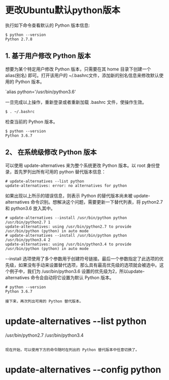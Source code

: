 # 更改Ubuntu默认python版本

执行如下命令查看默认的 Python 版本信息:
```
$ python --version
Python 2.7.8
```

## 1. 基于用户修改 Python 版本

想要为某个特定用户修改 Python 版本，只需要在其 home 目录下创建一个 alias(别名) 即可。打开该用户的 ~/.bashrc文件，添加新的别名信息来修改默认使用的 Python 版本。

`alias python='/usr/bin/python3.6'

一旦完成以上操作，重新登录或者重新加载 .bashrc 文件，使操作生效。

`$ . ~/.bashrc`

检查当前的 Python 版本。
```
$ python --version
Python 3.6.7
```

## 2、 在系统级修改 Python 版本

可以使用 update-alternatives 来为整个系统更改 Python 版本。以 root 身份登录，首先罗列出所有可用的 python 替代版本信息：
```	
# update-alternatives --list python
update-alternatives: error: no alternatives for python
```

如果出现以上所示的错误信息，则表示 Python 的替代版本尚未被 update-alternatives 命令识别。想解决这个问题，需要更新一下替代列表，将 python2.7 和 python3.6 放入其中。
```	
# update-alternatives --install /usr/bin/python python /usr/bin/python2.7 1
update-alternatives: using /usr/bin/python2.7 to provide /usr/bin/python (python) in auto mode
# update-alternatives --install /usr/bin/python python /usr/bin/python3.4 2
update-alternatives: using /usr/bin/python3.4 to provide /usr/bin/python (python) in auto mode
```

--install 选项使用了多个参数用于创建符号链接。最后一个参数指定了此选项的优先级，如果没有手动来设置替代选项，那么具有最高优先级的选项就会被选中。这个例子中，我们为 /usr/bin/python3.6 设置的优先级为2，所以update-alternatives 命令会自动将它设置为默认 Python 版本。
```	
# python --version
Python 3.6.7

接下来，再次列出可用的 Python 替代版本。
```
# update-alternatives --list python
/usr/bin/python2.7
/usr/bin/python3.4
```

现在开始，可以使用下方的命令随时在列出的 Python 替代版本中任意切换了。
```
# update-alternatives --config python
```

